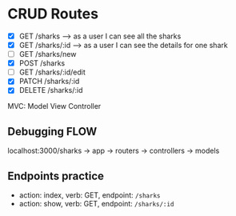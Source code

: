 # CRUD Routes
- [x] GET /sharks --> as a user I can see all the sharks
- [x] GET /sharks/:id --> as a user I can see the details for one shark
- [ ] GET /sharks/new
- [x] POST /sharks
- [ ] GET /sharks/:id/edit
- [x] PATCH /sharks/:id
- [x] DELETE /sharks/:id

MVC: Model View Controller

## Debugging FLOW
localhost:3000/sharks -> app -> routers -> controllers -> models

## Endpoints practice
- action: index, verb: GET, endpoint: `/sharks`
- action: show, verb: GET, endpoint: `/sharks/:id`